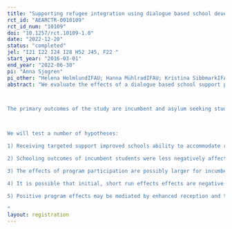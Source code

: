 ```yaml
---
title: "Supporting refugee integration using dialogue based school development programs: Evidence from a randomized targeted intervention in Swedish Municipalities"
rct_id: "AEARCTR-0010109"
rct_id_num: "10109"
doi: "10.1257/rct.10109-1.0"
date: "2022-12-20"
status: "completed"
jel: "I21 I22 I24 I28 H52 J45, F22 "
start_year: "2016-03-01"
end_year: "2022-06-30"
pi: "Anna Sjogren"
pi_other: "Helena HolmlundIFAU; Hanna MühlradIFAU; Kristina SibbmarkIFAU; Demid GetikLund University, IFAU"
abstract: "We evaluate the effects of a dialogue based school support program targeted at Swedish municipalities which experienced a large influx of refugees during the 2015 refugee crisis. The support program was initiated by the Swedish government and administered by the Swedish National Education Agency (SNEA) in response to the crisis and the urgent need to support the accommodation of refugee children in schools. The program consisted of an initial 6-month stage during which a local team, in dialogue with consultants from the National Education Agency, identified local needs and agreed on a suitable package of support measures. During the second stage, with a duration of 18 months, the customized support package was implemented with financial and managerial support of the SNEA. Support packages typically involved teacher training in knowledge and language enhancing teaching strategies to support language development and learning of migrant students (Scaffolding language, Språk- och kunskapsutvecklande arbetssätt, SKUA), improved availability of tutoring in student mother tongue, managerial and administrative support in organizing refugee student reception and integration, including appointment of a local refugee reception coordinator and training of other personnel groups involved in the schools receiving refugee children. The support program was rolled out in seven waves during 2016-2019.  Municipalities were first ranked according to need of support. In each wave the five most needy municipalities were guaranteed participation before randomization took place among subsequent pairs, i.e. 6-7, 8-9... each round, 5-12 pairs per round resulting in a total of N=63 in the treatment arm. Control municipalities, reentered the randomization procedure after 12 months. The support program thus affected some 112000 students, 10000 teachers, and 770 schools at the compulsory school level, excluding the guarantee municipalities. 

The primary outcomes of the study are incumbent and asylum seeking students' test scores, compulsory school grades and qualification for upper secondary school. Other important outcomes are student and teacher mobility, school segregation, school resources, and effects on school markets, i.e. voucher school entry.

We will test a number of hypotheses:
1) Receiving targeted support improved schools ability to accommodate refugee students
2) Schooling outcomes of incumbent students were less negatively affected by refugee influx - or even positively affected -  by municipal participation in the targeted support program
3) The effects of program participation are possibly larger for incumbent students with foreign background i) because of elements of the program also improves educational quality for this group ii) because they are more vulnerable to resource constraints.
4) It is possible that initial, short run effects effects are negative if program participation initially crowds out teaching capacity
5) Positive program effects may be mediated by enhanced reception and teaching capacity, increased school resources, more adequate special aid to children, reduced white flight and student mobility, less teacher turn over.
"
layout: registration
---
```


